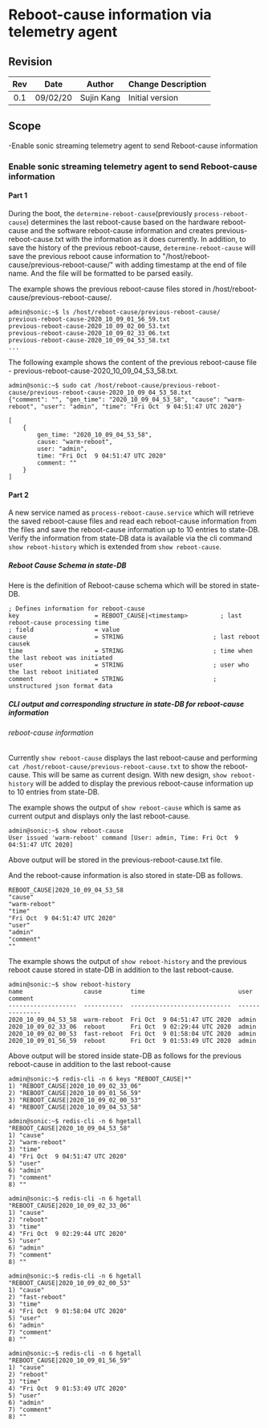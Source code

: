 # Reboot-cause information via telemetry agent

## Revision

| Rev | Date     | Author      | Change Description |
|:---:|:--------:|:-----------:|--------------------|
| 0.1 | 09/02/20 | Sujin Kang  | Initial version    |

## Scope
-Enable sonic streaming telemetry agent to send Reboot-cause information

### Enable sonic streaming telemetry agent to send Reboot-cause information

#### Part 1
During the boot, the `determine-reboot-cause`(previously `process-reboot-cause`) determines the last reboot-cause based on the hardware reboot-cause
and the software reboot-cause information and creates previous-reboot-cause.txt with the information as it does currently.
In addition, to save the history of the previous reboot-cause, `determine-reboot-cause` will save the previous
reboot cause information to "/host/reboot-cause/previous-reboot-cause/" with adding timestamp at the end of file name.
And the file will be formatted to be parsed easily.

The example shows the previous reboot-cause files stored in /host/reboot-cause/previous-reboot-cause/.
```
admin@sonic:~$ ls /host/reboot-cause/previous-reboot-cause/
previous-reboot-cause-2020_10_09_01_56_59.txt
previous-reboot-cause-2020_10_09_02_00_53.txt
previous-reboot-cause-2020_10_09_02_33_06.txt
previous-reboot-cause-2020_10_09_04_53_58.txt
...
```

The following example shows the content of the previous reboot-cause file - previous-reboot-cause-2020_10_09_04_53_58.txt.
```
admin@sonic:~$ sudo cat /host/reboot-cause/previous-reboot-cause/previous-reboot-cause-2020_10_09_04_53_58.txt
{"comment": "", "gen_time": "2020_10_09_04_53_58", "cause": "warm-reboot", "user": "admin", "time": "Fri Oct  9 04:51:47 UTC 2020"}
```
```
[
    {
        gen_time: "2020_10_09_04_53_58",
        cause: "warm-reboot",
        user: "admin",
        time: "Fri Oct  9 04:51:47 UTC 2020"
        comment: ""
    }
]
```

#### Part 2
A new service named as `process-reboot-cause.service` which will retrieve the saved reboot-cause files and read each reboot-cause information from the files
and save the reboot-cause information up to 10 entries to state-DB.
Verify the information from state-DB data is available via the cli command `show reboot-history` which is extended from `show reboot-cause`.

##### Reboot Cause Schema in state-DB

Here is the definition of Reboot-cause schema which will be stored in state-DB.
```
; Defines information for reboot-cause
key                     = REBOOT_CAUSE|<timestamp>         ; last reboot-cause processing time
; field                 = value
cause                   = STRING                         ; last reboot causek
time                    = STRING                         ; time when the last reboot was initiated
user                    = STRING                         ; user who the last reboot initiated
comment                 = STRING                         ; unstructured json format data
```

##### CLI output  and corresponding structure in state-DB for reboot-cause information

###### reboot-cause information

Currently `show reboot-cause` displays the last reboot-cause and performing `cat /host/reboot-cause/previous-reboot-cause.txt` to show the reboot-cause.
This will be same as current design.
With new design, `show reboot-history` will be added to display the previous reboot-cause information up to 10 entries from state-DB.

The example shows the output of `show reboot-cause` which is same as current output and displays only the last reboot-cause.
```
admin@sonic:~$ show reboot-cause
User issued 'warm-reboot' command [User: admin, Time: Fri Oct  9 04:51:47 UTC 2020]
```

Above output will be stored in the previous-reboot-cause.txt file.

And the reboot-cause information is also stored in state-DB as follows.
```
REBOOT_CAUSE|2020_10_09_04_53_58
"cause"
"warm-reboot"
"time"
"Fri Oct  9 04:51:47 UTC 2020"
"user"
"admin"
"comment"
""
```

The example shows the output of `show reboot-history` and the previous reboot cause stored in state-DB in addition to the last reboot-cause.
```
admin@sonic:~$ show reboot-history 
name                 cause        time                          user    comment
-------------------  -----------  ----------------------------  ------  ---------
2020_10_09_04_53_58  warm-reboot  Fri Oct  9 04:51:47 UTC 2020  admin
2020_10_09_02_33_06  reboot       Fri Oct  9 02:29:44 UTC 2020  admin
2020_10_09_02_00_53  fast-reboot  Fri Oct  9 01:58:04 UTC 2020  admin
2020_10_09_01_56_59  reboot       Fri Oct  9 01:53:49 UTC 2020  admin
```
Above output will be stored inside state-DB as follows for the previous reboot-cause in addition to the last reboot-cause
```
admin@sonic:~$ redis-cli -n 6 keys "REBOOT_CAUSE|*"
1) "REBOOT_CAUSE|2020_10_09_02_33_06"
2) "REBOOT_CAUSE|2020_10_09_01_56_59"
3) "REBOOT_CAUSE|2020_10_09_02_00_53"
4) "REBOOT_CAUSE|2020_10_09_04_53_58"

admin@sonic:~$ redis-cli -n 6 hgetall "REBOOT_CAUSE|2020_10_09_04_53_58"
1) "cause"
2) "warm-reboot"
3) "time"
4) "Fri Oct  9 04:51:47 UTC 2020"
5) "user"
6) "admin"
7) "comment"
8) ""

admin@sonic:~$ redis-cli -n 6 hgetall  "REBOOT_CAUSE|2020_10_09_02_33_06"
1) "cause"
2) "reboot"
3) "time"
4) "Fri Oct  9 02:29:44 UTC 2020"
5) "user"
6) "admin"
7) "comment"
8) ""

admin@sonic:~$ redis-cli -n 6 hgetall  "REBOOT_CAUSE|2020_10_09_02_00_53"
1) "cause"
2) "fast-reboot"
3) "time"
4) "Fri Oct  9 01:58:04 UTC 2020"
5) "user"
6) "admin"
7) "comment"
8) ""

admin@sonic:~$ redis-cli -n 6 hgetall  "REBOOT_CAUSE|2020_10_09_01_56_59"
1) "cause"
2) "reboot"
3) "time"
4) "Fri Oct  9 01:53:49 UTC 2020"
5) "user"
6) "admin"
7) "comment"
8) ""

```